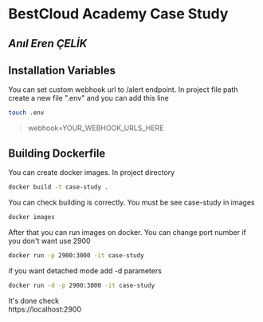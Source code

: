 # BestCloud Academy Case Study

## _Anıl Eren ÇELİK_

## Installation Variables
You can set custom webhook url to /alert endpoint. In project file path create a new file ".env" and you can add this line
```sh
touch .env 
```
> webhook=YOUR_WEBHOOK_URLS_HERE



## Building Dockerfile
You can create docker images. In project directory

```sh
docker build -t case-study . 
```

You can check building is correctly. You must be see case-study in images
```sh
docker images
```

After that you can run images on docker. You can change port number if you don't want use 2900

```sh
docker run -p 2900:3000 -it case-study
```
if you want detached mode add -d parameters 
```sh
docker run -d -p 2900:3000 -it case-study
```


It's done check <br/> https://localhost:2900